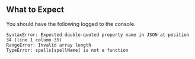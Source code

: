 ## What to Expect

You should have the following logged to the console.

```
SyntaxError: Expected double-quoted property name in JSON at position 34 (line 1 column 35)
RangeError: Invalid array length
TypeError: spells[spellName] is not a function
```
